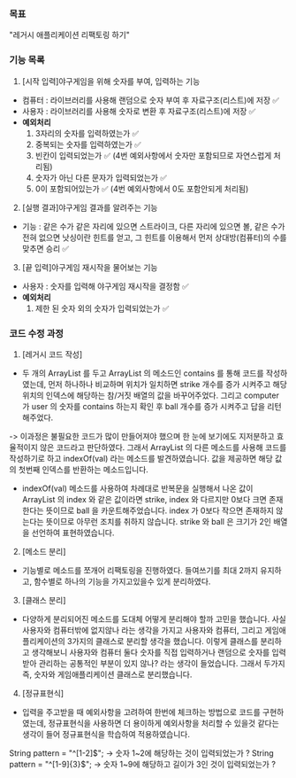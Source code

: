 ### 목표
"레거시 애플리케이션 리팩토링 하기"

### 기능 목록
1. [시작 입력]야구게임을 위해 숫자를 부여, 입력하는 기능
- 컴퓨터 : 라이브러리를 사용해 랜덤으로 숫자 부여 후 자료구조(리스트)에 저장 ✅
- 사용자 : 라이브러리를 사용해 숫자로 변환 후 자료구조(리스트)에 저장 ✅
- **예외처리**
    1. 3자리의 숫자를 입력하였는가 ✅
    2. 중복되는 숫자를 입력하였는가 ✅
    3. 빈칸이 입력되었는가 ✅ (4번 예외사항에서 숫자만 포함되므로 자연스럽게 처리됨)
    4. 숫자가 아닌 다른 문자가 입력되었는가 ✅
    5. 0이 포함되어있는가 ✅ (4번 예외사항에서 0도 포함안되게 처리됨)

2. [실행 결과]야구게임 결과를 알려주는 기능
- 기능 : 같은 수가 같은 자리에 있으면 스트라이크, 다른 자리에 있으면 볼, 같은 수가 전혀 없으면 낫싱이란 힌트를 얻고, 
그 힌트를 이용해서 먼저 상대방(컴퓨터)의 수를 맞추면 승리 ✅

3. [끝 입력]야구게임 재시작을 물어보는 기능
- 사용자 : 숫자를 입력해 야구게임 재시작을 결정함 ✅
- **예외처리**
  1. 제한 된 숫자 외의 숫자가 입력되었는가 ✅

### 코드 수정 과정
1. [레거시 코드 작성]
- 두 개의 ArrayList 를 두고 ArrayList 의 메소드인 contains 를 통해 코드를 작성하였는데, 먼저 하나하나 비교하며 위치가 일치하면 strike 개수를 증가
시켜주고 해당 위치의 인덱스에 해당하는 참/거짓 배열의 값을 바꾸어주었다. 그리고 computer 가 user 의 숫자를 contains 하는지 확인 후 ball 개수를 증가
시켜주고 답을 리턴해주었다.

-> 이과정은 불필요한 코드가 많이 만들어져야 했으며 한 눈에 보기에도 지저분하고 효율적이지 않은 코드라고 판단하였다. 그래서 ArrayList 의 다른 메소드를 사용해
코드를 작성하기로 하고 indexOf(val) 라는 메소드를 발견하였습니다. 값을 제공하면 해당 값의 첫번째 인덱스를 반환하는 메소드입니다.

- indexOf(val) 메소드를 사용하여 차례대로 반복문을 실행해서 나온 값이 ArrayList 의 index 와 같은 값이라면 strike, index 와 다르지만 0보다 크면
존재한다는 뜻이므로 ball 을 카운트해주었습니다. index 가 0보다 작으면 존재하지 않는다는 뜻이므로 아무런 조치를 취하지 않습니다. 
strike 와 ball 은 크기가 2인 배열을 선언하여 표현하였습니다.

2. [메소드 분리]
- 기능별로 메소드를 쪼개어 리팩토링을 진행하였다. 들여쓰기를 최대 2까지 유지하고, 함수별로 하나의 기능을 가지고있을수 있게
분리하였다. 

3. [클래스 분리]
- 다양하게 분리되어진 메소드를 도대체 어떻게 분리해야 할까 고민을 했습니다. 사실 사용자와 컴퓨터밖에 없지않나
라는 생각을 가지고 사용자와 컴퓨터, 그리고 게임애플리케이션의 3가지의 클래스로 분리할 생각을 했습니다. 
이렇게 클래스를 분리하고 생각해보니 사용자와 컴퓨터 둘다 숫자를 직접 입력하거나 랜덤으로 숫자를 입력받아 관리하는 
공통적인 부분이 있지 않나? 라는 생각이 들었습니다. 그래서 두가지 즉, 숫자와 게임애플리케이션 클래스로 분리했습니다.

4. [정규표현식]
- 입력을 주고받을 때 예외사항을 고려하여 한번에 체크하는 방법으로 코드를 구현하였는데, 정규표현식을 사용하면 
더 용이하게 예외사항을 처리할 수 있을것 같다는 생각이 들어 정규표현식을 학습하여 적용하였습니다.

String pattern = "^[1-2]$"; -> 숫자 1~2에 해당하는 것이 입력되었는가 ?
String pattern = "^[1-9]{3}$"; -> 숫자 1~9에 해당하고 길이가 3인 것이 입력되었는가 ?

